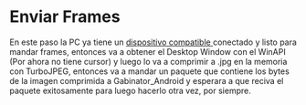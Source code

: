 # Enviar Frames

En este paso la PC ya tiene un [dispositivo compatible ](obtener-dispositivos.md)conectado y listo para mandar frames, entonces va a obtener el Desktop Window con el WinAPI (Por ahora no tiene  cursor) y luego lo va a comprimir a .jpg en la memoria con TurboJPEG, entonces va a mandar un paquete que contiene los bytes de la imagen comprimida a Gabinator\_Android y esperara a que reciva el paquete exitosamente para luego hacerlo otra vez, por siempre.

